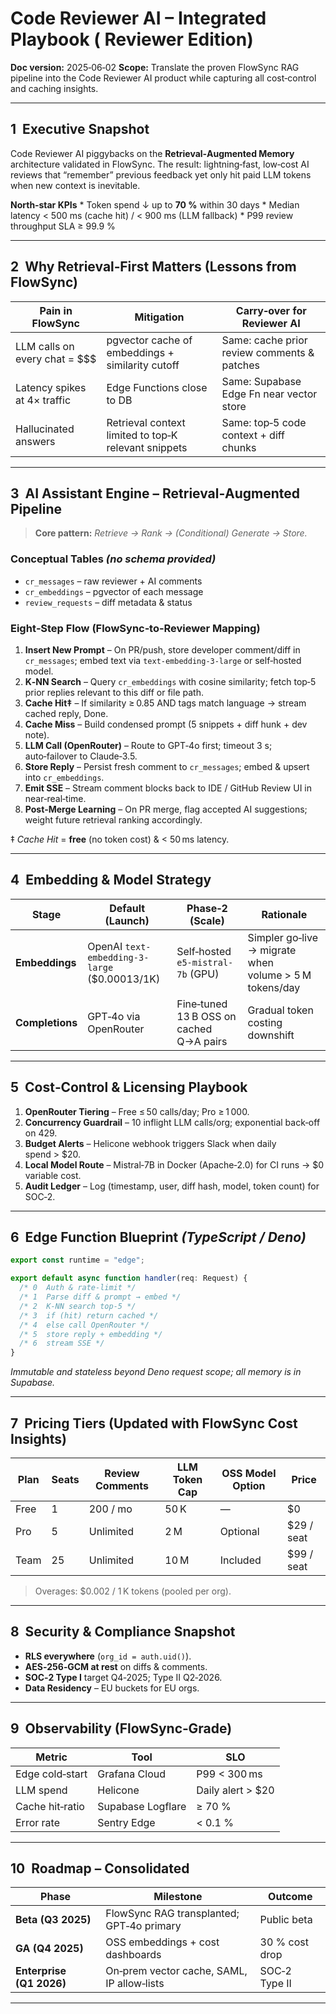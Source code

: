 # Code Reviewer AI – Integrated Playbook ( Reviewer Edition)

**Doc version:** 2025‑06‑02
**Scope:** Translate the proven FlowSync RAG pipeline into the Code Reviewer AI product while capturing all cost‑control and caching insights.

---

## 1  Executive Snapshot

Code Reviewer AI piggybacks on the **Retrieval‑Augmented Memory** architecture validated in FlowSync. The result: lightning‑fast, low‑cost AI reviews that “remember” previous feedback yet only hit paid LLM tokens when new context is inevitable.

**North‑star KPIs**
\* Token spend ↓ up to **70 %** within 30 days
\* Median latency < 500 ms (cache hit) / < 900 ms (LLM fallback)
\* P99 review throughput SLA ≥ 99.9 %

---

## 2  Why Retrieval‑First Matters (Lessons from FlowSync)

| Pain in FlowSync                 | Mitigation                                           | Carry‑over for Reviewer AI                  |
| -------------------------------- | ---------------------------------------------------- | ------------------------------------------- |
| LLM calls on every chat = \$\$\$ | pgvector cache of embeddings + similarity cutoff     | Same: cache prior review comments & patches |
| Latency spikes at 4× traffic     | Edge Functions close to DB                           | Same: Supabase Edge Fn near vector store    |
| Hallucinated answers             | Retrieval context limited to top‑K relevant snippets | Same: top‑5 code context + diff chunks      |

---

## 3  AI Assistant Engine – Retrieval‑Augmented Pipeline

> **Core pattern:** *Retrieve → Rank → (Conditional) Generate → Store.*

### Conceptual Tables *(no schema provided)*

* `cr_messages` – raw reviewer + AI comments
* `cr_embeddings` – pgvector of each message
* `review_requests` – diff metadata & status

### Eight‑Step Flow (FlowSync‑to‑Reviewer Mapping)

1. **Insert New Prompt** – On PR/push, store developer comment/diff in `cr_messages`; embed text via `text-embedding-3-large` or self‑hosted model.
2. **K‑NN Search** – Query `cr_embeddings` with cosine similarity; fetch top‑5 prior replies relevant to this diff or file path.
3. **Cache Hit‡** – If similarity ≥ 0.85 AND tags match language → stream cached reply, Done.
4. **Cache Miss** – Build condensed prompt (5 snippets + diff hunk + dev note).
5. **LLM Call (OpenRouter)** – Route to GPT‑4o first; timeout 3 s; auto‑failover to Claude‑3.5.
6. **Store Reply** – Persist fresh comment to `cr_messages`; embed & upsert into `cr_embeddings`.
7. **Emit SSE** – Stream comment blocks back to IDE / GitHub Review UI in near‑real‑time.
8. **Post‑Merge Learning** – On PR merge, flag accepted AI suggestions; weight future retrieval ranking accordingly.

‡ *Cache Hit* = **free** (no token cost) & < 50 ms latency.

---

## 4  Embedding & Model Strategy

| Stage           | Default (Launch)                               | Phase‑2 (Scale)                         | Rationale                                              |
| --------------- | ---------------------------------------------- | --------------------------------------- | ------------------------------------------------------ |
| **Embeddings**  | OpenAI `text-embedding-3-large` (\$0.00013/1K) | Self‑hosted `e5-mistral-7b` (GPU)       | Simpler go‑live → migrate when volume > 5 M tokens/day |
| **Completions** | GPT‑4o via OpenRouter                          | Fine‑tuned 13 B OSS on cached Q→A pairs | Gradual token costing downshift                        |

---

## 5  Cost‑Control & Licensing Playbook

1. **OpenRouter Tiering** – Free ≤ 50 calls/day; Pro ≥ 1 000.
2. **Concurrency Guardrail** – 10 inflight LLM calls/org; exponential back‑off on 429.
3. **Budget Alerts** – Helicone webhook triggers Slack when daily spend > \$20.
4. **Local Model Route** – Mistral‑7B in Docker (Apache‑2.0) for CI runs → \$0 variable cost.
5. **Audit Ledger** – Log (timestamp, user, diff hash, model, token count) for SOC‑2.

---

## 6  Edge Function Blueprint *(TypeScript / Deno)*

```ts
export const runtime = "edge";

export default async function handler(req: Request) {
  /* 0  Auth & rate‑limit */
  /* 1  Parse diff & prompt → embed */
  /* 2  K‑NN search top‑5 */
  /* 3  if (hit) return cached */
  /* 4  else call OpenRouter */
  /* 5  store reply + embedding */
  /* 6  stream SSE */
}
```

*Immutable and stateless beyond Deno request scope; all memory is in Supabase.*

---

## 7  Pricing Tiers (Updated with FlowSync Cost Insights)

| Plan | Seats | Review Comments | LLM Token Cap | OSS Model Option | Price       |
| ---- | ----- | --------------- | ------------- | ---------------- | ----------- |
| Free | 1     | 200 / mo        | 50 K          | —                | \$0         |
| Pro  | 5     | Unlimited       | 2 M           | Optional         | \$29 / seat |
| Team | 25    | Unlimited       | 10 M          | Included         | \$99 / seat |

> Overages: \$0.002 / 1 K tokens (pooled per org).

---

## 8  Security & Compliance Snapshot

* **RLS everywhere** (`org_id = auth.uid()`).
* **AES‑256‑GCM at rest** on diffs & comments.
* **SOC‑2 Type I** target Q4‑2025; Type II Q2‑2026.
* **Data Residency** – EU buckets for EU orgs.

---

## 9  Observability (FlowSync‑Grade)

| Metric          | Tool              | SLO                |
| --------------- | ----------------- | ------------------ |
| Edge cold‑start | Grafana Cloud     | P99 < 300 ms       |
| LLM spend       | Helicone          | Daily alert > \$20 |
| Cache hit‑ratio | Supabase Logflare | ≥ 70 %             |
| Error rate      | Sentry Edge       | < 0.1 %            |

---

## 10  Roadmap – Consolidated

| Phase                    | Milestone                                  | Outcome        |
| ------------------------ | ------------------------------------------ | -------------- |
| **Beta (Q3 2025)**       | FlowSync RAG transplanted; GPT‑4o primary  | Public beta    |
| **GA (Q4 2025)**         | OSS embeddings + cost dashboards           | 30 % cost drop |
| **Enterprise (Q1 2026)** | On‑prem vector cache, SAML, IP allow‑lists | SOC‑2 Type II  |

---
